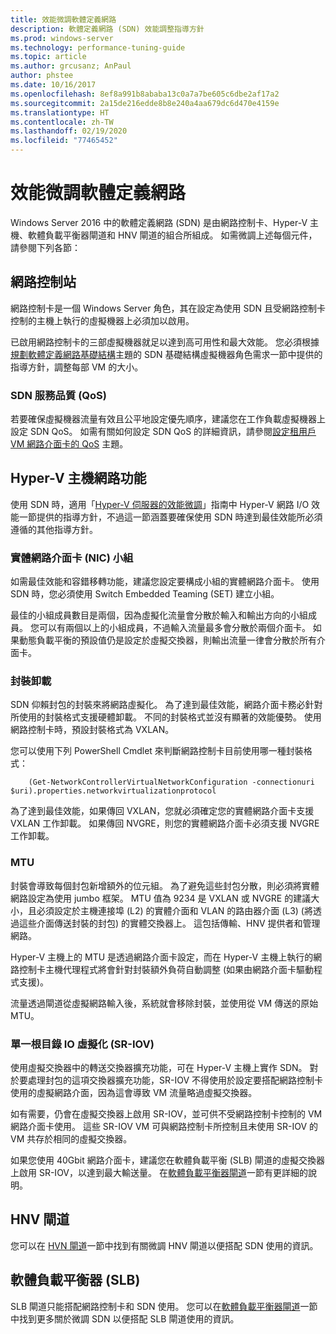 ```yaml
---
title: 效能微調軟體定義網路
description: 軟體定義網路 (SDN) 效能調整指導方針
ms.prod: windows-server
ms.technology: performance-tuning-guide
ms.topic: article
ms.author: grcusanz; AnPaul
author: phstee
ms.date: 10/16/2017
ms.openlocfilehash: 8ef8a991b8ababa13c0a7a7be605c6dbe2af17a2
ms.sourcegitcommit: 2a15de216edde8b8e240a4aa679dc6d470e4159e
ms.translationtype: HT
ms.contentlocale: zh-TW
ms.lasthandoff: 02/19/2020
ms.locfileid: "77465452"
---
```

# <a name="performance-tuning-software-defined-networks"></a>效能微調軟體定義網路

Windows Server 2016 中的軟體定義網路 (SDN) 是由網路控制卡、Hyper-V 主機、軟體負載平衡器閘道和 HNV 閘道的組合所組成。  如需微調上述每個元件，請參閱下列各節：

## <a name="network-controller"></a>網路控制站

網路控制卡是一個 Windows Server 角色，其在設定為使用 SDN 且受網路控制卡控制的主機上執行的虛擬機器上必須加以啟用。

已啟用網路控制卡的三部虛擬機器就足以達到高可用性和最大效能。  您必須根據[規劃軟體定義網路基礎結構](../../../../networking/sdn/plan/Plan-a-Software-Defined-Network-Infrastructure.md)主題的 SDN 基礎結構虛擬機器角色需求一節中提供的指導方針，調整每部 VM 的大小。

### <a name="sdn-quality-of-service-qos"></a>SDN 服務品質 (QoS)

若要確保虛擬機器流量有效且公平地設定優先順序，建議您在工作負載虛擬機器上設定 SDN QoS。  如需有關如何設定 SDN QoS 的詳細資訊，請參閱[設定租用戶 VM 網路介面卡的 QoS](../../../../networking/sdn/manage/Configure-QoS-for-Tenant-VM-Network-Adapter.md) 主題。

## <a name="hyper-v-host-networking"></a>Hyper-V 主機網路功能

使用 SDN 時，適用「[Hyper-V 伺服器的效能微調](../../role/remote-desktop/session-hosts.md)」指南中 Hyper-V 網路 I/O 效能一節提供的指導方針，不過這一節涵蓋要確保使用 SDN 時達到最佳效能所必須遵循的其他指導方針。

### <a name="physical-network-adapter-nic-teaming"></a>實體網路介面卡 (NIC) 小組

如需最佳效能和容錯移轉功能，建議您設定要構成小組的實體網路介面卡。  使用 SDN 時，您必須使用 Switch Embedded Teaming (SET) 建立小組。  

最佳的小組成員數目是兩個，因為虛擬化流量會分散於輸入和輸出方向的小組成員。  您可以有兩個以上的小組成員，不過輸入流量最多會分散於兩個介面卡。  如果動態負載平衡的預設值仍是設定於虛擬交換器，則輸出流量一律會分散於所有介面卡。


### <a name="encapsulation-offloads"></a>封裝卸載

SDN 仰賴封包的封裝來將網路虛擬化。  為了達到最佳效能，網路介面卡務必針對所使用的封裝格式支援硬體卸載。  不同的封裝格式並沒有顯著的效能優勢。  使用網路控制卡時，預設封裝格式為 VXLAN。

您可以使用下列 PowerShell Cmdlet 來判斷網路控制卡目前使用哪一種封裝格式：

``` syntax
    (Get-NetworkControllerVirtualNetworkConfiguration -connectionuri $uri).properties.networkvirtualizationprotocol
```

為了達到最佳效能，如果傳回 VXLAN，您就必須確定您的實體網路介面卡支援 VXLAN 工作卸載。  如果傳回 NVGRE，則您的實體網路介面卡必須支援 NVGRE 工作卸載。

### <a name="mtu"></a>MTU

封裝會導致每個封包新增額外的位元組。  為了避免這些封包分散，則必須將實體網路設定為使用 jumbo 框架。  MTU 值為 9234 是 VXLAN 或 NVGRE 的建議大小，且必須設定於主機連接埠 (L2) 的實體介面和 VLAN 的路由器介面 (L3) (將透過這些介面傳送封裝的封包) 的實體交換器上。  這包括傳輸、HNV 提供者和管理網路。

Hyper-V 主機上的 MTU 是透過網路介面卡設定，而在 Hyper-V 主機上執行的網路控制卡主機代理程式將會針對封裝額外負荷自動調整 (如果由網路介面卡驅動程式支援)。  

流量透過閘道從虛擬網路輸入後，系統就會移除封裝，並使用從 VM 傳送的原始 MTU。

### <a name="single-root-io-virtualization-sr-iov"></a>單一根目錄 IO 虛擬化 (SR-IOV)

使用虛擬交換器中的轉送交換器擴充功能，可在 Hyper-V 主機上實作 SDN。  對於要處理封包的這項交換器擴充功能，SR-IOV 不得使用於設定要搭配網路控制卡使用的虛擬網路介面，因為這會導致 VM 流量略過虛擬交換器。

如有需要，仍會在虛擬交換器上啟用 SR-IOV，並可供不受網路控制卡控制的 VM 網路介面卡使用。  這些 SR-IOV VM 可與網路控制卡所控制且未使用 SR-IOV 的 VM 共存於相同的虛擬交換器。

如果您使用 40Gbit 網路介面卡，建議您在軟體負載平衡 (SLB) 閘道的虛擬交換器上啟用 SR-IOV，以達到最大輸送量。  在[軟體負載平衡器閘道](slb-gateway-performance.md)一節有更詳細的說明。

## <a name="hnv-gateways"></a>HNV 閘道

您可以在 [HVN 閘道](hnv-gateway-performance.md)一節中找到有關微調 HNV 閘道以便搭配 SDN 使用的資訊。

## <a name="software-load-balancer-slb"></a>軟體負載平衡器 (SLB)

SLB 閘道只能搭配網路控制卡和 SDN 使用。  您可以在[軟體負載平衡器閘道](slb-gateway-performance.md)一節中找到更多關於微調 SDN 以便搭配 SLB 閘道使用的資訊。
